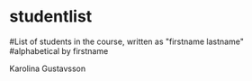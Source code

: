 # studentlist
#List of students in the course, written as "firstname lastname"
#alphabetical by firstname

Karolina Gustavsson

